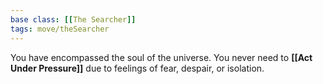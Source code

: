 ```yaml
---
base class: [[The Searcher]]
tags: move/theSearcher
---
```

You have encompassed the soul of the universe. You never need to **[[Act Under Pressure]]** due to feelings of fear, despair, or isolation.

